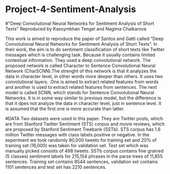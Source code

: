 # Project-4-Sentiment-Analysis
#"Deep Convolutional Neural Networks for Sentiment Analysis of Short Texts"
Reproduced by Kassymkhan Tengel and Nagima Chalkarova


This work is aimed to reproduce the paper of Santos and Gatti called “Deep Convolutional Neural Networks for Sentiment Analysis of Short Texts”. In their work, the aim is to do sentiment classification of short texts like Twitter messages which is challenging task. Because it usually contains limited contextual information. They used a deep convolutional network. The proposed network is called Character to Sentence Convolutional Neural Network (CharSCNN).The strenght of this network is that it analyzes the data in character level, in other words more deeper than others. It uses two convolutional layers. .One is aimed to extract related features from words and another is used to extract related features from sentences. The next model is called SCNN, which stands for Sentence Convolutional Neural Networks. It is in some way similar to previous model, but the difference is that it dpes not analyze the data in character level, just in sentence level. It is assumed that the first one is more accurate than latter.

#DATA
Two datasets were used in this paper. They are Twitter posts, which are from Stanford Twitter Sentiment (STS) corpus and movie reviews, which are proposed by Stanford Sentiment Treebank (SSTb). STS corpus has 1.6 million Twitter messages with class labels positive or negative. In the experiment we took randomly 80,000 tweets for training set and 20% of training set (16,000) was taken for validation set. Test set which was manually picked consists of 498 tweets. SSTb corpus contains fine grained (5 classes) sentiment labels for 215,154 phrases in the parse trees of 11,855 sentences. Training set contains 8544 sentences, validation set contains 1101 sentences and test set has 2210 sentences.
